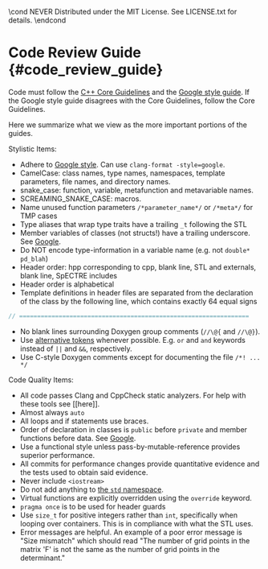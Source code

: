 \cond NEVER
Distributed under the MIT License.
See LICENSE.txt for details.
\endcond
# Code Review Guide {#code_review_guide}

Code must follow the
<a href="https://github.com/isocpp/CppCoreGuidelines/blob/master/CppCoreGuidelines.md">C++ Core Guidelines</a>
and the [Google style guide](https://google.github.io/styleguide/cppguide.html).
If the Google style guide disagrees with the Core Guidelines, follow the Core
Guidelines.

Here we summarize what we view as the more important portions of the guides.

Stylistic Items:

* Adhere to [Google style](http://clang.llvm.org/docs/ClangFormat.html).
Can use `clang-format -style=google`.
* CamelCase: class names, type names, namespaces, template
parameters, file names, and directory names.
* snake_case: function, variable, metafunction and metavariable names.
* SCREAMING_SNAKE_CASE: macros.
* Name unused function parameters `/*parameter_name*/` or `/*meta*/` for TMP
  cases
* Type aliases that wrap type traits have a trailing `_t` following the STL
* Member variables of classes (not structs!) have a trailing underscore. See
[Google](https://google.github.io/styleguide/cppguide.html#Variable_Names).
* Do NOT encode type-information in a variable name (e.g. not `double* pd_blah`)
* Header order: hpp corresponding to cpp, blank line, STL and externals,
blank line, SpECTRE includes
* Header order is alphabetical
* Template definitions in header files are separated from the declaration of
the class by the following line, which contains exactly 64 equal signs

``` cpp
// ================================================================
```

* No blank lines surrounding Doxygen group comments (`//\@{` and `//\@}`).
* Use [alternative tokens](http://en.cppreference.com/w/cpp/language/operator_alternative)
whenever possible. E.g. `or` and `and` keywords instead of `||` and `&&`,
respectively.
* Use C-style Doxygen comments except for documenting the file `/*! ... */`

Code Quality Items:

* All code passes Clang and CppCheck static analyzers. For help
with these tools see [[here]].
* Almost always `auto`
* All loops and if statements use braces.
* Order of declaration in classes is `public` before `private` and member
functions before data. See
[Google](https://google.github.io/styleguide/cppguide.html#Declaration_Order).
* Use a functional style unless pass-by-mutable-reference provides superior
performance.
* All commits for performance changes provide quantitative evidence and the
tests used to obtain said evidence.
* Never include `<iostream>`
* Do not add anything to
[the `std` namespace](http://en.cppreference.com/w/cpp/language/extending_std).
* Virtual functions are explicitly overridden using the `override` keyword.
* `pragma once` is to be used for header guards
* Use `size_t` for positive integers rather than `int`, specifically when
looping over containers. This is in compliance with what the STL uses.
* Error messages are helpful. An example of a poor error message is
"Size mismatch" which should read "The number of grid points in the matrix 'F'
is not the same as the number of grid points in the determinant."
